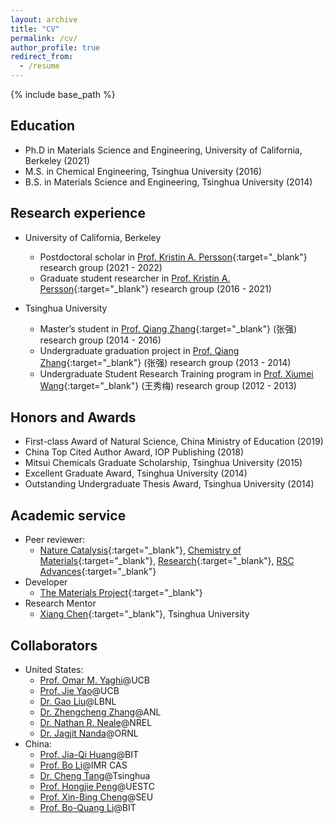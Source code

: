 ```yaml
---
layout: archive
title: "CV"
permalink: /cv/
author_profile: true
redirect_from:
  - /resume
---
```


{% include base_path %}

## Education
* Ph.D in Materials Science and Engineering, University of California, Berkeley (2021)
* M.S. in Chemical Engineering, Tsinghua University (2016)
* B.S. in Materials Science and Engineering, Tsinghua University (2014)

## Research experience
* University of California, Berkeley
  * Postdoctoral scholar in [Prof. Kristin A. Persson](https://perssongroup.lbl.gov/){:target="_blank"} research group (2021 - 2022)
  * Graduate student researcher in [Prof. Kristin A. Persson](https://perssongroup.lbl.gov/){:target="_blank"} research group (2016 - 2021)

* Tsinghua University
  * Master’s student in [Prof. Qiang Zhang](https://www.qianggroup.com/wp/en/home/){:target="_blank"} (张强) research group (2014 - 2016)
  * Undergraduate graduation project in [Prof. Qiang Zhang](https://www.qianggroup.com/wp/en/home/){:target="_blank"} (张强) research group (2013 - 2014)
  * Undergraduate Student Research Training program in [Prof. Xiumei Wang](https://www.mse.tsinghua.edu.cn/info/1024/1601.htm){:target="_blank"} (王秀梅) research group (2012 - 2013)

## Honors and Awards
* First-class Award of Natural Science, China Ministry of Education (2019)
*	China Top Cited Author Award, IOP Publishing (2018)
*	Mitsui Chemicals Graduate Scholarship, Tsinghua University (2015)
*	Excellent Graduate Award, Tsinghua University (2014)
*	Outstanding Undergraduate Thesis Award, Tsinghua University (2014)
  
## Academic service
* Peer reviewer: 
  * [Nature Catalysis](https://www.nature.com/natcatal/){:target="_blank"}, [Chemistry of Materials](https://pubs.acs.org/journal/cmatex){:target="_blank"}, [Research](https://spj.sciencemag.org/journals/research/){:target="_blank"}, [RSC Advances](https://www.rsc.org/journals-books-databases/about-journals/rsc-advances/){:target="_blank"}
* Developer
  * [The Materials Project](https://materialsproject.org/about){:target="_blank"}
* Research Mentor
  * [Xiang Chen](https://scholar.google.co.jp/citations?user=q44q6B0AAAAJ){:target="_blank"}, Tsinghua University

## Collaborators
* United States:
  * [Prof. Omar M. Yaghi](https://chemistry.berkeley.edu/faculty/chem/yaghi)@UCB
  * [Prof. Jie Yao](https://mse.berkeley.edu/people_new/yao/)@UCB
  * [Dr. Gao Liu](https://eta.lbl.gov/people/gao-liu)@LBNL
  * [Dr. Zhengcheng Zhang](https://www.anl.gov/profile/zhengcheng-zhang)@ANL
  * [Dr. Nathan R. Neale](https://www.nrel.gov/research/staff/nathan-neale.html)@NREL
  * [Dr. Jagjit Nanda](https://www.ornl.gov/staff-profile/jagjit-nanda)@ORNL
* China:
  * [Prof. Jia-Qi Huang](https://arims.bit.edu.cn/xztd/jsml/js/0e91766ff8234c34ab1f6a5f420b87da.htm)@BIT
  * [Prof. Bo Li](http://sourcedb.imr.cas.cn/zw/rck/fyjy_imr/201408/t20140821_4189339.html)@IMR CAS
  * [Dr. Cheng Tang](https://researchers.adelaide.edu.au/profile/cheng.tang)@Tsinghua
  * [Prof. Hongjie Peng](https://faculty.uestc.edu.cn/penghongjie/en/index.htm)@UESTC
  * [Prof. Xin-Bing Cheng](https://power.seu.edu.cn/cxb/list.htm)@SEU
  * [Prof. Bo-Quang Li](https://arims.bit.edu.cn/xztd/jsml/js/0acf6c0d816640679df4a302568e444f.htm)@BIT

<script src="/assets/js/vanilla-back-to-top.min.js"></script>
<script>addBackToTop({
  diameter: 56,
  backgroundColor: '#ddd',
  textColor: '#003262'
})</script>
